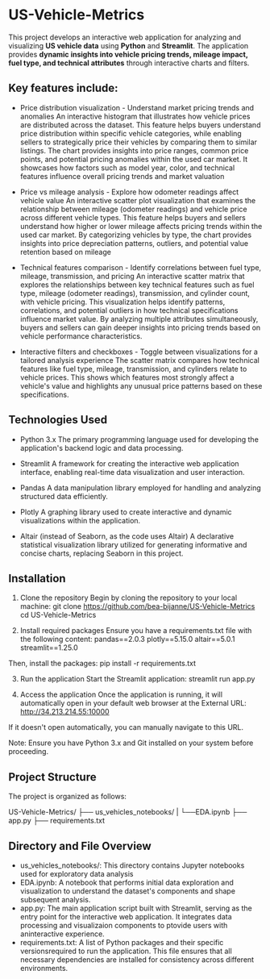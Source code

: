# US-Vehicle-Metrics
This project develops an interactive web application for analyzing and visualizing **US vehicle data** using **Python** and **Streamlit**. The application provides **dynamic insights into vehicle pricing trends, mileage impact, fuel type, and technical attributes** through interactive charts and filters.

## Key features include: 
- Price distribution visualization - Understand market pricing trends and anomalies
An interactive histogram that illustrates how vehicle prices are distributed across the dataset. This feature helps buyers understand price distribution within specific vehicle categories, while enabling sellers to strategically price their vehicles by comparing them to similar listings. The chart provides insights into price ranges, common price points, and potential pricing anomalies within the used car market. It showcases how factors such as model year, color,  and technical features influence overall pricing trends and market valuation 

- Price vs mileage analysis - Explore how odometer readings affect vehicle value
An interactive scatter plot visualization that examines the relationship between mileage (odometer readings) and vehicle price across different vehicle types. This feature helps buyers and sellers understand how higher or lower mileage affects pricing trends within the used car market. By categorizing vehicles by type, the chart provides insights into price depreciation patterns, outliers, and potential value retention based on mileage

- Technical features comparison - Identify correlations between fuel type, mileage, transmission, and pricing
An interactive scatter matrix that explores the relationships between key technical features such as fuel type, mileage (odometer readings), transmission, and cylinder count, with vehicle pricing. This visualization helps identify patterns, correlations, and potential outliers in how technical specifications influence market value. By analyzing multiple attributes simultaneously, buyers and sellers can gain deeper insights into pricing trends based on vehicle performance characteristics. 

- Interactive filters and checkboxes - Toggle between visualizations for a tailored analysis experience
The scatter matrix compares how technical features like fuel type, mileage, transmission, and cylinders relate to vehicle prices. This shows which features most strongly affect a vehicle's value and highlights any unusual price patterns based on these specifications.


## Technologies Used
- Python 3.x
The primary programming language used for developing the application's backend logic and data processing.

- Streamlit
A framework for creating the interactive web application interface, enabling real-time data visualization and user interaction.

- Pandas
A data manipulation library employed for handling and analyzing structured data efficiently.

- Plotly
A graphing library used to create interactive and dynamic visualizations within the application.

- Altair (instead of Seaborn, as the code uses Altair)
A declarative statistical visualization library utilized for generating informative and concise charts, replacing Seaborn in this project.

## Installation
1. Clone the repository
Begin by cloning the repository to your local machine:
git clone https://github.com/bea-bijanne/US-Vehicle-Metrics
cd US-Vehicle-Metrics

2. Install required packages
Ensure you have a requirements.txt file with the following content:
pandas==2.0.3
plotly==5.15.0
altair==5.0.1
streamlit==1.25.0

Then, install the packages:
pip install -r requirements.txt

3. Run the application
Start the Streamlit application:
streamlit run app.py

4. Access the application
Once the application is running, it will automatically open in your default web browser at the External URL:
http://34.213.214.55:10000

If it doesn't open automatically, you can manually navigate to this URL.

Note: Ensure you have Python 3.x and Git installed on your system before proceeding.

## Project Structure
The project is organized as follows:

US-Vehicle-Metrics/
├── us_vehicles_notebooks/
|   └──EDA.ipynb
├── app.py
├── requirements.txt

## Directory and File Overview
- us_vehicles_notebooks/: This directory contains Jupyter notebooks used for exploratory data analysis
 - EDA.ipynb: A notebook that performs initial data exploration and visualization to understand the dataset's components and shape subsequent analysis.
- app.py: The main application script built with Streamlit, serving as the entry point for the interactive web application. It integrates data processing and visualizaion components to ptovide users with aninteractive experience.
- requirements.txt: A list of Python packages and their specific versionsrequired to run the application. This file ensures that all necessary dependencies are installed for consistency across different environments.
